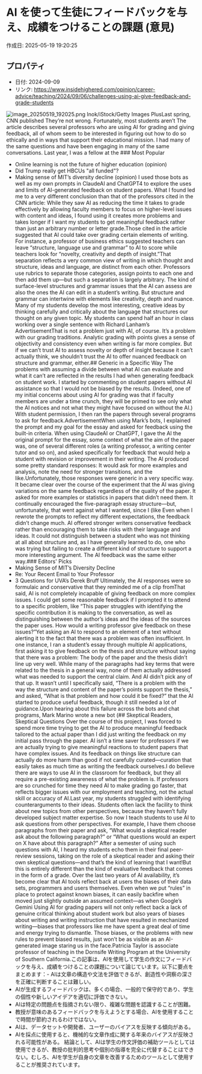 # AI を使って生徒にフィードバックを与え、成績をつけることの課題 (意見)

作成日: 2025-05-19 19:20:25

## プロパティ

- 日付: 2024-09-09
- リンク: https://www.insidehighered.com/opinion/career-advice/teaching/2024/09/06/challenges-using-ai-give-feedback-and-grade-students

![image_20250519_192025.png](../assets/image_20250519_192025.png)
Inok/iStock/Getty Images PlusLast spring, CNN published They’re not wrong. Fortunately, most students aren’t The article describes several professors who are using AI for grading and giving feedback, all of whom seem to be interested in figuring out how to do so ethically and in ways that support their educational mission. I had many of the same questions and have been engaging in many of the same conversations. Last year, I was a fellow at the ### Most Popular
- Online learning is not the future of higher education (opinion)
- Did Trump really get HBCUs "all funded"?
- Making sense of MIT’s diversity decline (opinion)
I used those bots as well as my own prompts in ClaudeAI and ChatGPT4 to explore the uses and limits of AI-generated feedback on student papers. What I found led me to a very different conclusion than that of the professors cited in the CNN article: While they saw AI as reducing the time it takes to grade effectively by allowing faculty members to focus on higher-level issues with content and ideas, I found using it creates more problems and takes longer if I want my students to get meaningful feedback rather than just an arbitrary number or letter grade.Those cited in the article suggested that AI could take over grading certain elements of writing. For instance, a professor of business ethics suggested teachers can leave “structure, language use and grammar” to AI to score while teachers look for “novelty, creativity and depth of insight.”That separation reflects a very common view of writing in which thought and structure, ideas and language, are distinct from each other. Professors use rubrics to separate those categories, assign points to each one and then add them up—but such a separation is largely arbitrary. The kind of surface-level structures and grammar issues that the AI can assess are also the ones the AI can edit in a student’s writing. But structure and grammar can intertwine with elements like creativity, depth and nuance. Many of my students develop the most interesting, creative ideas by thinking carefully and critically about the language that structures our thought on any given topic. My students can spend half an hour in class working over a single sentence with Richard Lanham’s AdvertisementThat is not a problem just with AI, of course. It’s a problem with our grading traditions. Analytic grading with points gives a sense of objectivity and consistency even when writing is far more complex. But if we can’t trust AI to assess novelty or depth of insight because it can’t actually think, we shouldn’t trust the AI to offer nuanced feedback on structure and grammar, either.## Generic in a Specific Way
The problems with assuming a divide between what AI can evaluate and what it can’t are reflected in the results I had when generating feedback on student work. I started by commenting on student papers without AI assistance so that I would not be biased by the results. (Indeed, one of my initial concerns about using AI for grading was that if faculty members are under a time crunch, they will be primed to see only what the AI notices and not what they might have focused on without the AI.) With student permission, I then ran the papers through several programs to ask for feedback.AdvertisementWhen using Mark’s bots, I explained the prompt and my goal for the essay and asked for feedback using the built-in criteria. When using ClaudeAI or ChatGPT, I gave the AI the original prompt for the essay, some context of what the aim of the paper was, one of several different roles (a writing professor, a writing center tutor and so on), and asked specifically for feedback that would help a student with revision or improvement in their writing. The AI produced some pretty standard responses: It would ask for more examples and analysis, note the need for stronger transitions, and the like.Unfortunately, those responses were generic in a very specific way. It became clear over the course of the experiment that the AI was giving variations on the same feedback regardless of the quality of the paper. It asked for more examples or statistics in papers that didn’t need them. It continually encouraged the five-paragraph essay structure—but, unfortunately, that went against what I wanted, since I (like Even when I rewrote the prompts to reflect my different expectations, the feedback didn’t change much. AI offered stronger writers conservative feedback rather than encouraging them to take risks with their language and ideas. It could not distinguish between a student who was not thinking at all about structure and, as I have generally learned to do, one who was trying but failing to create a different kind of structure to support a more interesting argument. The AI feedback was the same either way.### Editors' Picks
- Making Sense of MIT’s Diversity Decline
- Re: Your Recent Email to Your Professor
- 3 Questions for UVA’s Derek Bruff
Ultimately, the AI responses were so formulaic and conservative that they reminded me of a clip fromThat said, AI is not completely incapable of giving feedback on more complex issues. I could get some reasonable feedback if I prompted it to attend to a specific problem, like “This paper struggles with identifying the specific contribution it is making to the conversation, as well as distinguishing between the author’s ideas and the ideas of the sources the paper uses. How would a writing professor give feedback on these issues?”Yet asking an AI to respond to an element of a text without alerting it to the fact that there was a problem was often insufficient. In one instance, I ran a student’s essay through multiple AI applications, first asking it to give feedback on the thesis and structure without saying that there was a problem: The body of the paper and the thesis didn’t line up very well. While many of the paragraphs had key terms that were related to the thesis in a general way, none of them actually addressed what was needed to support the central claim. And AI didn’t pick any of that up. It wasn’t until I specifically said, “There is a problem with the way the structure and content of the paper’s points support the thesis,” and asked, “What is that problem and how could it be fixed?” that the AI started to produce useful feedback, though it still needed a lot of guidance.Upon hearing about this failure across the bots and chat programs, Mark Marino wrote a new bot (## Skeptical Readers, Skeptical Questions
Over the course of this project, I was forced to spend more time trying to get the AI to produce meaningful feedback tailored to the actual paper than I did just writing the feedback on my initial pass through the paper. AI isn’t a time saver for professors if we are actually trying to give meaningful reactions to student papers that have complex issues. And its feedback on things like structure can actually do more harm than good if not carefully curated—curation that easily takes as much time as writing the feedback ourselves.I do believe there are ways to use AI in the classroom for feedback, but they all require a pre-existing awareness of what the problem is. If professors are so crunched for time they need AI to make grading go faster, that reflects bigger issues with our employment and teaching, not the actual skill or accuracy of AI.Last year, my students struggled with identifying counterarguments to their ideas. Students often lack the facility to think about new topics from other perspectives, because they haven’t fully developed subject matter expertise. So now I teach students to use AI to ask questions from other perspectives. For example, I have them choose paragraphs from their paper and ask, “What would a skeptical reader ask about the following paragraph?” or “What questions would an expert on X have about this paragraph?” After a semester of using such questions with AI, I heard my students echo them in their final peer-review sessions, taking on the role of a skeptical reader and asking their own skeptical questions—and that’s the kind of learning that I want!But this is entirely different than the kind of evaluative feedback that comes in the form of a grade. Over the last two years of AI availability, it’s become clear that AI tools reflect back at users the biases of their data sets, programmers and users themselves. Even when we put “rules” in place to protect against known biases, it can easily backfire when moved just slightly outside an assumed context—as when Google’s Gemini Using AI for grading papers will not only reflect back a lack of genuine critical thinking about student work but also years of biases about writing and writing instruction that have resulted in mechanized writing—biases that professors like me have spent a great deal of time and energy trying to dismantle. Those biases, or the problems with new rules to prevent biased results, just won’t be as visible as an AI-generated image staring us in the face.Patricia Taylor is associate professor of teaching in the Dornsife Writing Program at the University of Southern California.この記事は、AIを使用して学生の作文にフィードバックを与え、成績をつけることの課題について論じています。以下に要点をまとめます：- AIは文章の構造や文法を評価できるが、創造性や洞察の深さを正確に判断することは難しい。
- AIが生成するフィードバックは、多くの場合、一般的で保守的であり、学生の個性や新しいアイデアを適切に評価できない。
- AIは特定の問題点を指摘されない限り、複雑な問題を認識することが困難。
- 教授が意味のあるフィードバックを与えようとする場合、AIを使用することで時間が節約されるわけではない。
- AIは、データセットや開発者、ユーザーのバイアスを反映する傾向がある。
- AIを採点に使用すると、機械的な文章作成に関する年来のバイアスが反映される可能性がある。
結論として、AIは学生の作文評価の補助ツールとしては使用できるが、教授の批判的思考や個別の指導を完全に代替することはできない。むしろ、AIを学生が自身の文章を改善するためのツールとして使用することが推奨されています。